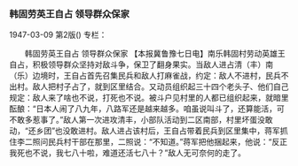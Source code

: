 ### 韩固劳英王自占  领导群众保家

1947-03-09
第2版()
专栏：

　　韩固劳英王自占
    领导群众保家
    【本报冀鲁豫七日电】南乐韩固村劳动英雄王自占，积极领导群众坚持对敌斗争，保卫了翻身果实。当敌人进占清（丰）南（乐）边境时，王自占首先召集民兵和敌人打麻雀战，约定：敌人不进村，民兵不出村。敌人把村子占了，就到区里结合。又动员组织起三十四个老头子、他们自己规定：敌人来了啥也不说，打死也不说。被斗户见村里的人都已组织起来，就暗里酝酿：“日本人闹了八九年，八路军还是越来越多。咱虽说叫斗了，还算能活，可不敢多惹事了。”敌人第一次进攻清丰，小部队活动到二区南部，村里坏蛋没敢动，“还乡团”也没敢进村。敌人进占该村后，王自占带着民兵到区里集中，蒋军抓住李二照问民兵村干部在那里，二照说：“不知道。”蒋军把他捆起来，他说：“反正我死也不说，我七八十啦，难道还活七八十？”敌人无可奈何的走了。
